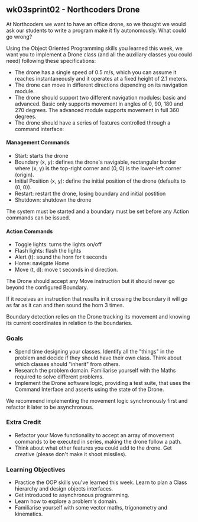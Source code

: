 ## wk03sprint02 - Northcoders Drone

At Northcoders we want to have an office drone, so we thought we would ask our students to write a program make it fly autonomously. What could go wrong?

Using the Object Oriented Programming skills you learned this week, we want you to implement a Drone class (and all the auxiliary classes you could need) following these specifications:

- The drone has a single speed of 0.5 m/s, which you can assume it reaches instantaneously and it operates at a fixed height of 2.1 meters.
- The drone can move in different directions depending on its navigation module.
- The drone should support two different navigation modules: basic and advanced. Basic only supports movement in angles of 0, 90, 180 and 270 degrees. The advanced module supports movement in full 360 degrees.
- The drone should have a series of features controlled through a command interface:

#### Management Commands
- Start: starts the drone
- Boundary (x, y): defines the drone's navigable, rectangular border where (x, y) is the top-right corner and (0, 0) is the lower-left corner (origin).
- Initial Position (x, y): define the initial position of the drone (defaults to (0, 0)).
- Restart: restart the drone, losing boundary and initial postition
- Shutdown: shutdown the drone

The system must be started and a boundary must be set before any Action commands can be issued.

#### Action Commands
- Toggle lights: turns the lights on/off
- Flash lights: flash the lights
- Alert (t): sound the horn for t seconds
- Home: navigate Home
- Move (t, d): move t seconds in d direction.

The Drone should accept any Move instruction but it should never go beyond the configured Boundary.

If it receives an instruction that results in it crossing the boundary it will go as far as it can and then sound the horn 3 times.

Boundary detection relies on the Drone tracking its movement and knowing its current coordinates in relation to the boundaries.

### Goals

- Spend time designing your classes. Identify all the "things" in the problem and decide if they should have their own class. Think about which classes should "inherit" from others.
- Research the problem domain. Familiarise yourself with the Maths required to solve different problems.
- Implement the Drone software logic, providing a test suite, that uses the Command Interface and asserts using the state of the Drone.

We recommend implementing the movement logic synchronously first and refactor it later to be asynchronous.

### Extra Credit

- Refactor your Move functionality to accept an array of movement commands to be executed in series, making the drone follow a path.
- Think about what other features you could add to the drone. Get creative (please don't make it shoot missiles).

### Learning Objectives

- Practice the OOP skills you've learned this week. Learn to plan a Class hierarchy and design objects interfaces.
- Get introduced to asynchronous programming.
- Learn how to explore a problem's domain.
- Familiarise yourself with some vector maths, trigonometry and kinematics.
